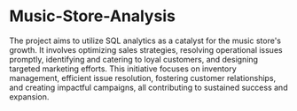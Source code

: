 # Music-Store-Analysis

The project aims to utilize SQL analytics as a catalyst for the music store's growth. It involves optimizing sales strategies, resolving operational issues promptly, identifying and catering to loyal customers, and designing targeted marketing efforts. This initiative focuses on inventory management, efficient issue resolution, fostering customer relationships, and creating impactful campaigns, all contributing to sustained success and expansion.
